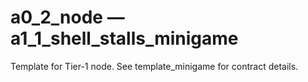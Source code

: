 # a0_2_node — a1_1_shell_stalls_minigame

Template for Tier-1 node. See template_minigame for contract details.
